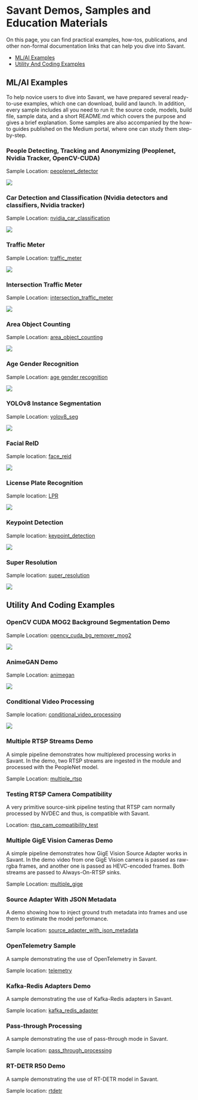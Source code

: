 # Savant Demos, Samples and Education Materials

On this page, you can find practical examples, how-tos, publications, and other non-formal documentation links that can
help you dive into Savant.

- [ML/AI Examples](#mlai-examples)
- [Utility And Coding Examples](#utility-and-coding-examples)

## ML/AI Examples

To help novice users to dive into Savant, we have prepared several ready-to-use examples, which one can download, build
and launch. In addition, every sample includes all you need to run it: the source code, models, build file, sample data,
and a short README.md which covers the purpose and gives a brief explanation. Some samples are also accompanied by the
how-to guides published on the Medium portal, where one can study them step-by-step.

### People Detecting, Tracking and Anonymizing (Peoplenet, Nvidia Tracker, OpenCV-CUDA)

Sample Location: [peoplenet_detector](./peoplenet_detector)

![](peoplenet_detector/assets/peoplenet-blur-demo-loop-400.webp)

### Car Detection and Classification (Nvidia detectors and classifiers, Nvidia tracker)

Sample Location: [nvidia_car_classification](./nvidia_car_classification)

![](nvidia_car_classification/assets/nvidia-car-classification-loop-400.webp)

### Traffic Meter

Sample Location: [traffic_meter](./traffic_meter)

![](traffic_meter/assets/traffic-meter-loop-400.webp)

### Intersection Traffic Meter

Sample Location: [intersection_traffic_meter](./intersection_traffic_meter)

![](intersection_traffic_meter/assets/intersection-traffic-meter-loop-400.webp)

### Area Object Counting

Sample Location: [area_object_counting](./area_object_counting/)

![](area_object_counting/assets/area-object-counting-loop-400.webp)

### Age Gender Recognition

Sample Location: [age gender recognition](./age_gender_recognition)

![](age_gender_recognition/assets/age-gender-recognition-loop-400.webp)

### YOLOv8 Instance Segmentation

Sample Location: [yolov8_seg](./yolov8_seg)

![](yolov8_seg/assets/shuffle_dance-400.webp)

### Facial ReID

Sample location: [face_reid](./face_reid)

![](face_reid/assets/face-reid-loop-400.webp)

### License Plate Recognition

Sample location: [LPR](./license_plate_recognition)

![](license_plate_recognition/assets/license-plate-recognition-400.webp)

### Keypoint Detection

Sample location: [keypoint_detection](./keypoint_detection)

![](keypoint_detection/assets/shuffle_dance-400.webp)

### Super Resolution

Sample location: [super_resolution](./super_resolution)

![](super_resolution/assets/shuffle_dance_360p_1080p_small.webp)

## Utility And Coding Examples

### OpenCV CUDA MOG2 Background Segmentation Demo

Sample Location: [opencv_cuda_bg_remover_mog2](./opencv_cuda_bg_remover_mog2)

![](opencv_cuda_bg_remover_mog2/assets/opencv_cuda_bg_remover_mog2-800.webp)

### AnimeGAN Demo

Sample Location: [animegan](./animegan)

![](animegan/assets/animegan-loop-400.webp)

### Conditional Video Processing

Sample location: [conditional_video_processing](./conditional_video_processing)

![](conditional_video_processing/assets/conditional-video-processing_400.webp)

### Multiple RTSP Streams Demo

A simple pipeline demonstrates how multiplexed processing works in Savant. In the demo, two RTSP streams are ingested in the module and processed with the PeopleNet model.

Sample Location: [multiple_rtsp](./multiple_rtsp)

### Testing RTSP Camera Compatibility

A very primitive source-sink pipeline testing that RTSP cam normally processed by NVDEC and thus, is compatible with Savant.

Location: [rtsp_cam_compatibility_test](./rtsp_cam_compatibility_test)

### Multiple GigE Vision Cameras Demo

A simple pipeline demonstrates how GigE Vision Source Adapter works in Savant. In the demo video from one GigE Vision camera is passed as raw-rgba frames, and another one is passed as HEVC-encoded frames. Both streams are passed to Always-On-RTSP sinks.

Sample Location: [multiple_gige](./multiple_gige)

### Source Adapter With JSON Metadata

A demo showing how to inject ground truth metadata into frames and use them to estimate the model performance.

Sample location: [source_adapter_with_json_metadata](./source_adapter_with_json_metadata)

### OpenTelemetry Sample

A sample demonstrating the use of OpenTelemetry in Savant.

Sample location: [telemetry](./telemetry)

### Kafka-Redis Adapters Demo

A sample demonstrating the use of Kafka-Redis adapters in Savant.

Sample location: [kafka_redis_adapter](./kafka_redis_adapter)

### Pass-through Processing

A sample demonstrating the use of pass-through mode in Savant.

Sample location: [pass_through_processing](./pass_through_processing)

### RT-DETR R50 Demo

A sample demonstrating the use of RT-DETR model in Savant.

Sample location: [rtdetr](./rtdetr/)
